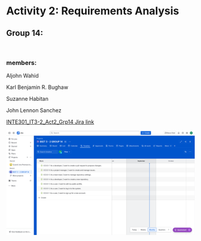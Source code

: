 # Activity 2: Requirements Analysis

## Group 14:
<br>

### members:

Aljohn Wahid

Karl Benjamin R. Bughaw

Suzanne Habitan

John Lennon Sanchez

[INTE301_IT3-2_Act2_Grp14 Jira link](https://foredu.atlassian.net/jira/core/projects/B32G1/timeline?atlOrigin=eyJpIjoiNDcyMWM0OGVjM2YzNGU0YjkwYzNlNTI0YzdlMmZjMzAiLCJwIjoiaiJ9)


![ACT-2](INTE301_IT3-2_Act2_Grp14.png)